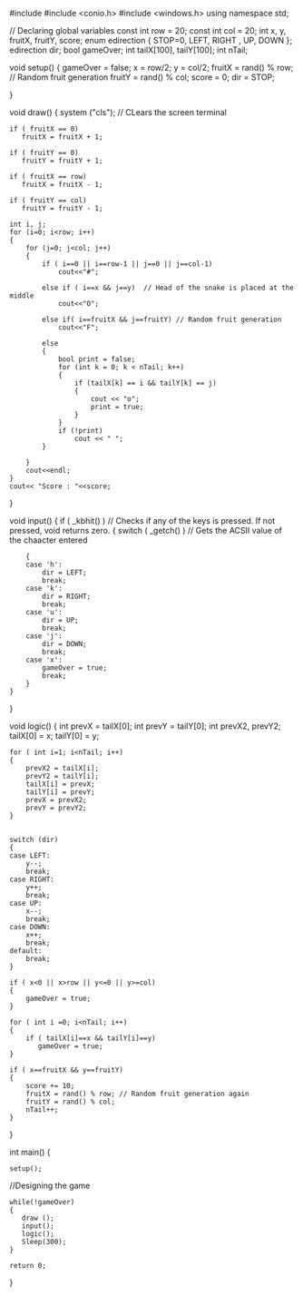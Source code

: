 #include <iostream>
#include <conio.h> 
#include <windows.h>
using  namespace std;

// Declaring global variables
const int row = 20;
const int col = 20;
int x, y, fruitX, fruitY, score;
enum edirection { STOP=0, LEFT, RIGHT , UP, DOWN };
edirection dir;
bool gameOver;
int tailX[100], tailY[100];
int nTail;

void setup()
{
    gameOver = false;
    x = row/2; 
    y = col/2; 
    fruitX = rand() % row; // Random fruit generation
    fruitY = rand() % col;
    score = 0;
    dir = STOP;

} 

void draw()
{
    system ("cls"); // CLears the screen terminal
    
    if ( fruitX == 0)
       fruitX = fruitX + 1;

    if ( fruitY == 0)
       fruitY = fruitY + 1;
    
    if ( fruitX == row)
       fruitX = fruitX - 1;

    if ( fruitY == col)
       fruitY = fruitY - 1;
    
    int i, j;
    for (i=0; i<row; i++)
    {
        for (j=0; j<col; j++)
        {
            if ( i==0 || i==row-1 || j==0 || j==col-1)
                cout<<"#";
                
            else if ( i==x && j==y)  // Head of the snake is placed at the middle
                cout<<"O";           

            else if( i==fruitX && j==fruitY) // Random fruit generation
                cout<<"F"; 
              
            else
            {
                bool print = false;
				for (int k = 0; k < nTail; k++)
				{
					if (tailX[k] == i && tailY[k] == j)
					{
						cout << "o";
						print = true;
					}
				}
				if (!print)
					cout << " ";
            }
                     
        }
        cout<<endl;
    }
    cout<< "Score : "<<score;
}

void input()
{
    if ( _kbhit() ) // Checks if any of the keys is pressed. If not pressed, void returns zero.
    {
        switch ( _getch() ) // Gets the ACSII value of the chaacter entered

		{
		case 'h':
			dir = LEFT;
			break;
		case 'k':
			dir = RIGHT;
			break;
		case 'u':
			dir = UP;
			break;
		case 'j':
			dir = DOWN;
			break;
		case 'x':
			gameOver = true;
			break;
		}
    }
}

void logic()
{
    int prevX = tailX[0];
    int prevY = tailY[0];
    int prevX2, prevY2;
    tailX[0] = x; 
    tailY[0] = y;

    for ( int i=1; i<nTail; i++)
    {
        prevX2 = tailX[i];
        prevY2 = tailY[i];
        tailX[i] = prevX;
        tailY[i] = prevY;
        prevX = prevX2;
        prevY = prevY2;
    }


    switch (dir)
    {
    case LEFT:
        y--;
        break;
    case RIGHT:
        y++;
        break;
    case UP:
        x--;
        break;
    case DOWN:
        x++;
        break;
    default:
        break;
    }

    if ( x<0 || x>row || y<=0 || y>=col)
    {
        gameOver = true;
    }

    for ( int i =0; i<nTail; i++)
    {
        if ( tailX[i]==x && tailY[i]==y)
           gameOver = true;
    }

    if ( x==fruitX && y==fruitY)
    {
        score += 10;
        fruitX = rand() % row; // Random fruit generation again
        fruitY = rand() % col;
        nTail++; 
    }
}

int main()
{

    setup();
   //Designing the game

    while(!gameOver)
    {
       draw ();
       input();
       logic();
       Sleep(300);
    }

    return 0;
}
